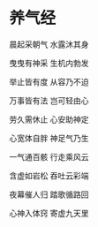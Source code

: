 # 养气经

晨起采朝气 水露沐其身

曳曳有神采 生机内勃发

举止皆有度 从容乃不迫

万事皆有法 岂可轻由心

劳久需休止 心安助神定

心宽体自胖 神足气乃生

一气通百骸 行走乘风云

含虚如岩松 吞吐云彩端

夜幕催人归 踏歌循路回

心神入体窍 寄虚九天里
